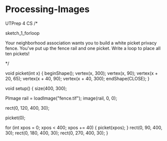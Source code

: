 # Processing-Images
UTPrep 4 CS
/*
 
 sketch_1_forloop
 
 Your neighborhood association wants you to build a white
 picket privacy fence. You've put up the fence rail and
 one picket. Write a loop to place all ten pickets!
 
*/

void picket(int x) {
  beginShape();
  vertex(x, 300);
  vertex(x, 90);
  vertex(x + 20, 65);
  vertex(x + 40, 90);
  vertex(x + 40, 300);
  endShape(CLOSE);
}

void setup() {
  size(400, 300);

  PImage rail = loadImage("fence.tif");
  image(rail, 0, 0);
  
  rect(0, 120, 400, 30);
  
  picket(0);
  
 for (int xpos = 0; xpos < 400; xpos += 40)
 {
   picket(xpos);
 }
 rect(0, 90, 400, 30);
 rect(0, 180, 400, 30);
 rect(0, 270, 400, 30);
}
